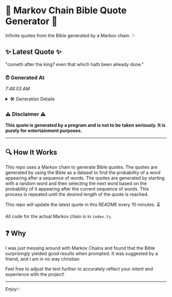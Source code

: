 # 📖 Markov Chain Bible Quote Generator 📖

Infinite quotes from the Bible generated by a Markov chain. ✨

## ✨ Latest Quote ✨
"cometh after the king? even that which hath been already done."

### ⏰ Generated At
*7:48:53 AM*

<details>
    <summary>🛠️ Generation Details</summary>
    <p>
        <strong>🌱 Seed:</strong> cometh<br>
        <strong>🔄 Iterations:</strong> 10<br>
        <strong>📜 Context History:</strong><br>[ cometh ]: after<br>[ cometh, after ]: the<br>[ cometh, after, the ]: king?<br>[ cometh, after, the, king? ]: even<br>[ cometh, after, the, king?, even ]: that<br>[ cometh, after, the, king?, even, that ]: which<br>[ after, the, king?, even, that, which ]: hath<br>[ the, king?, even, that, which, hath ]: been<br>[ king?, even, that, which, hath, been ]: already<br>[ even, that, which, hath, been, already ]: done.<br>
    </p>
</details>

### ⚠️ Disclaimer ⚠️
**This quote is generated by a program and is not to be taken seriously. It is purely for entertainment purposes.**

---

## 🔍 How It Works

This repo uses a Markov chain to generate Bible quotes. The quotes are generated by using the Bible as a dataset to find the probability of a word appearing after a sequence of words. The quotes are generated by starting with a random word and then selecting the next word based on the probability of it appearing after the current sequence of words. This process is repeated until the desired length of the quote is reached.

This repo will update the latest quote in this README every 10 minutes. ⏳

All code for the actual Markov chain is in `index.ts`.

## ❓ Why

I was just messing around with Markov Chains and found that the Bible surprisingly yielded good results when prompted. 
It was suggested by a friend, and I am in no way christian.

Feel free to adjust the text further to accurately reflect your intent and experience with the project!

---

*Enjoy*✨
